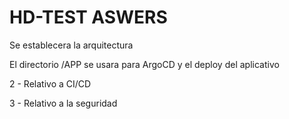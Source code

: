 # HD-TEST ASWERS

Se establecera la arquitectura

El directorio /APP se usara para ArgoCD y el deploy del aplicativo 

2 - Relativo a CI/CD

3 - Relativo a la seguridad
